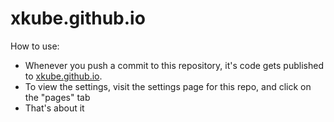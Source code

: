 # xkube.github.io

 How to use:

 - Whenever you push a commit to this repository, it's code gets published to [xkube.github.io](https://xkube.github.io).
 - To view the settings, visit the settings page for this repo, and click on the "pages" tab
 - That's about it
